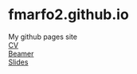 # fmarfo2.github.io
My github pages site <br />
[CV](CV.pdf) <br />
[Beamer](mbeamer.pdf) <br />
[Slides](slide.html)
